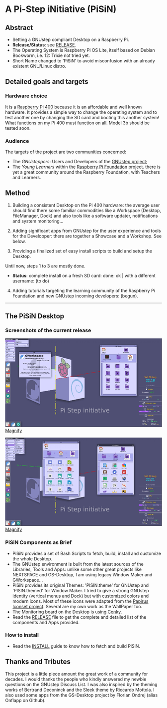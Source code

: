 # A Pi-Step iNitiative (PiSiN)

## Abstract

- Setting a GNUstep compliant Desktop on a Raspberry Pi.
- **Release/Status**: see [RELEASE](pisin/RELEASE).
- The Operating System is Raspberry Pi OS Lite, itself based on Debian Bookworm, i.e. 12: Trixie not tried yet.
- Short Name changed to 'PiSiN' to avoid misconfusion with an already existent GNU/Linux distro.

## Detailed goals and targets

### Hardware choice

It is a [Raspberry Pi 400](https://www.raspberrypi.com/products/raspberry-pi-400/specifications/) because it is an affordable and well known hardware. It provides a simple way 
to change the operating system and to test another one by changing the SD card and booting this another system! What functions on my Pi 400 must function on all. Model 3b should be tested soon.

### Audience

The targets of the project are two communities concerned: 

- The *GNUsteppers*: Users and Developers of the [GNUstep project](https://www.gnustep.org/);
- The *Young Learners* within the [Raspberry Pi Foundation](https://www.raspberrypi.org/) project. there is yet a great community around the Raspberry Foundation,  with Teachers and Learners. 

## Method

1) Building a consistent Desktop on the Pi 400 hardware: the average user should find there some familiar commodities like a Workspace (Desktop, FileManager, Dock) and also tools like a software updater, notifications and system monitoring...

2) Adding significant apps from GNUstep for the user experience and tools for the Developper: there are together a Showcase and a Workshop. See below.

3) Providing a finalized set of easy install scripts to build and setup the Desktop.

Until now, steps 1 to 3 are mostly done.
  - **Status**: complete install on a fresh SD card: done: ok | with a different username: (to do)

4) Adding tutorials targeting the learning community of the Raspberry Pi 
 Foundation and new GNUstep incoming developers: (begun).

---

## The PiSiN Desktop

### Screenshots of the current release

![With the Home Directory](./Screenshots/Screenshot_V01_Home_mini.jpg)
[Magnify](./Screenshots/Screenshot_V01_Home.jpg)

![With the Applications Directory](./Screenshots/Screenshot_V01_Apps_mini.jpg)
[Magnify](./Screenshots/Screenshot_V01_Apps.jpg)

### PiSiN Components as Brief

- PiSiN provides a set of Bash Scripts to fetch, build, install and customize the whole Desktop.
- The GNUstep environment is built from the latest sources of the Libraries, Tools and Apps: unlike some other great projects like NEXTSPACE and GS-Desktop, I am using legacy Window Maker and GWorkspace...
- PiSiN provides its original Themes: 'PISIN.theme' for GNUstep and 'PISIN.themed' for Window Maker. I tried to give a strong GNUstep identity (vertical menus and Dock) but with customized colors and modern icons. Most of these icons were adapted from the [Papirus Iconset project](https://github.com/PapirusDevelopmentTeam/papirus-icon-theme). Several are my own work as the WallPaper too.
- The Monitoring board on the Desktop is using [Conky](https://github.com/brndnmtthws/conky).
- Read the [RELEASE](./pisin/RELEASE) file to get the complete and detailed list of the components and Apps provided.

### How to install

- Read the [INSTALL](./pisin/INSTALL) guide to know how to fetch and build PiSiN.

## Thanks and Tributes

This project is a little piece amount the great work of a community for decades. I would thanks the people who kindly answered my newbie questions on the GNUstep Discuss List. I was also inspired by the theming works of Bertrand Deconinck and the Sleek theme by Riccardo Mottola. I also used some apps from the GS-Desktop project by Florian Ondrej (alias Onflapp on Github).

